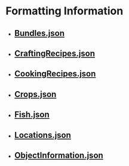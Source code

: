 # Formatting Information

- ## [Bundles.json](https://stardewvalleywiki.com/Modding:Bundles)

- ## [CraftingRecipes.json](https://stardewvalleywiki.com/Modding:Recipe_data)

- ## [CookingRecipes.json](https://stardewvalleywiki.com/Modding:Recipe_data)

- ## [Crops.json](https://stardewvalleywiki.com/Modding:Crop_data)

- ## [Fish.json](https://stardewvalleywiki.com/Modding:Fish_data)

- ## [Locations.json](https://stardewvalleywiki.com/Modding:Location_data)

- ## [ObjectInformation.json](https://stardewcommunitywiki.com/Modding:Object_data)
